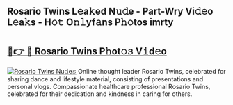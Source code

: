 ## Rosario Twins L𝚎a𝚔ed N𝚞𝚍e - Part-Wry Vi𝚍𝚎o L𝚎a𝚔s - H𝚘𝚝 O𝚗𝚕yf𝚊ns P𝚑𝚘tos imrty

# <h2><a href="http://kf0li07.oniu.top/?m=Rosario+Twins">🔗👉 🔴 Rosario Twins P𝚑ot𝚘𝚜 V𝚒d𝚎o</a></h2>

[![Rosario Twins Nu𝚍e𝚜](https://i.imgur.com/0qMVB7G.gif)](http://kf0li07.oniu.top/?m=Rosario+Twins)
Online thought leader Rosario Twins, celebrated for sharing dance and lifestyle material, consisting of presentations and personal vlogs. Compassionate healthcare professional Rosario Twins, celebrated for their dedication and kindness in caring for others.  
